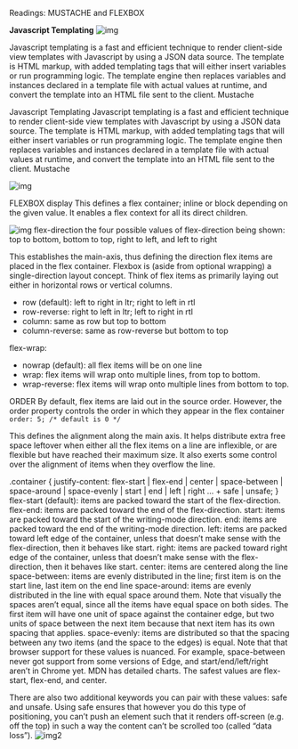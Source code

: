Readings: MUSTACHE and FLEXBOX

**Javascript Templating**
![img](https://miro.medium.com/max/875/1*P9q0tkeaRY2l1JOXaVKAig.png)
 
Javascript templating is a fast and efficient technique to render client-side view templates with Javascript by using a JSON data source. The template is HTML markup, with added templating tags that will either insert variables or run programming logic.
The template engine then replaces variables and instances declared in a template file with actual values at runtime, and convert the template into an HTML file sent to the client.
Mustache

Javascript Templating
Javascript templating is a fast and efficient technique to render client-side view templates with Javascript by using a JSON data source. The template is HTML markup, with added templating tags that will either insert variables or run programming logic.
The template engine then replaces variables and instances declared in a template file with actual values at runtime, and convert the template into an HTML file sent to the client.
Mustache



![img](https://miro.medium.com/max/875/1*LbqYj87xlazySm6wE0Q2lA.png)


FLEXBOX
display
This defines a flex container; inline or block depending on the given value. It enables a flex context for all its direct children.

![img](https://css-tricks.com/wp-content/uploads/2018/10/01-container.svg)
flex-direction
the four possible values of flex-direction being shown: top to bottom, bottom to top, right to left, and left to right

This establishes the main-axis, thus defining the direction flex items are placed in the flex container. Flexbox is (aside from optional wrapping) a single-direction layout concept. Think of flex items as primarily laying out either in horizontal rows or vertical columns.

+ row (default): left to right in ltr; right to left in rtl
+ row-reverse: right to left in ltr; left to right in rtl
+ column: same as row but top to bottom
+ column-reverse: same as row-reverse but bottom to top


 flex-wrap: 
 
+ nowrap (default): all flex items will be on one line
+ wrap: flex items will wrap onto multiple lines, from top to bottom.
+ wrap-reverse: flex items will wrap onto multiple lines from bottom to top.

ORDER
By default, flex items are laid out in the source order. However, the order property controls the order in which they appear in the flex container
``  order: 5; /* default is 0 */``



This defines the alignment along the main axis. It helps distribute extra free space leftover when either all the flex items on a line are inflexible, or are flexible but have reached their maximum size. It also exerts some control over the alignment of items when they overflow the line.

.container {
  justify-content: flex-start | flex-end | center | space-between | space-around | space-evenly | start | end | left | right ... + safe | unsafe;
}
flex-start (default): items are packed toward the start of the flex-direction.
flex-end: items are packed toward the end of the flex-direction.
start: items are packed toward the start of the writing-mode direction.
end: items are packed toward the end of the writing-mode direction.
left: items are packed toward left edge of the container, unless that doesn’t make sense with the flex-direction, then it behaves like start.
right: items are packed toward right edge of the container, unless that doesn’t make sense with the flex-direction, then it behaves like start.
center: items are centered along the line
space-between: items are evenly distributed in the line; first item is on the start line, last item on the end line
space-around: items are evenly distributed in the line with equal space around them. Note that visually the spaces aren’t equal, since all the items have equal space on both sides. The first item will have one unit of space against the container edge, but two units of space between the next item because that next item has its own spacing that applies.
space-evenly: items are distributed so that the spacing between any two items (and the space to the edges) is equal.
Note that that browser support for these values is nuanced. For example, space-between never got support from some versions of Edge, and start/end/left/right aren’t in Chrome yet. MDN has detailed charts. The safest values are flex-start, flex-end, and center.

There are also two additional keywords you can pair with these values: safe and unsafe. Using safe ensures that however you do this type of positioning, you can’t push an element such that it renders off-screen (e.g. off the top) in such a way the content can’t be scrolled too (called “data loss”).
![img2](https://css-tricks.com/wp-content/uploads/2018/10/justify-content.svg)
